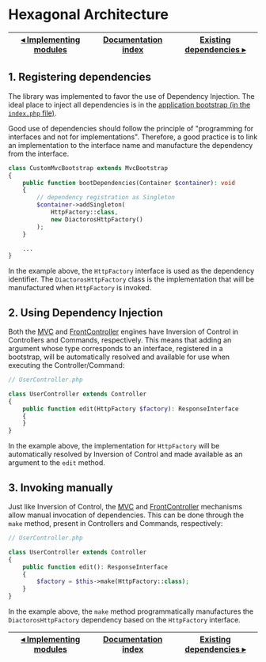 # Hexagonal Architecture

[◂ Implementing modules](07-modules.md) | [Documentation index](index.md) | [Existing dependencies ▸](10-existing-dependencies.md)
-- | -- | --

## 1. Registering dependencies

The library was implemented to favor the use of Dependency Injection.
The ideal place to inject all dependencies is in the [application bootstrap (in the `index.php` file)](01-instantiating.md).

Good use of dependencies should follow the principle of "programming for interfaces
and not for implementations". Therefore, a good practice is to link an implementation
to the interface name and manufacture the dependency from the interface.

```php
class CustomMvcBootstrap extends MvcBootstrap
{
    public function bootDependencies(Container $container): void
    {
        // dependency registration as Singleton
        $container->addSingleton(
            HttpFactory::class,
            new DiactorosHttpFactory()
        );
    }

    ...
}
```

In the example above, the `HttpFactory` interface is used as the dependency
identifier. The `DiactorosHttpFactory` class is the implementation that will be
manufactured when `HttpFactory` is invoked.

## 2. Using Dependency Injection

Both the [MVC](05-mvc-engine.md) and [FrontController](06-fc-engine.md) engines
have Inversion of Control in Controllers and Commands, respectively. This means
that adding an argument whose type corresponds to an interface, registered in a
bootstrap, will be automatically resolved and available for use when executing
the Controller/Command:

```php
// UserController.php

class UserController extends Controller
{
    public function edit(HttpFactory $factory): ResponseInterface
    {
    }
}
```

In the example above, the implementation for `HttpFactory` will be automatically
resolved by Inversion of Control and made available as an argument to the `edit`
method.

## 3. Invoking manually

Just like Inversion of Control, the [MVC](05-mvc-engine.md) and
[FrontController](06-fc-engine.md) mechanisms allow manual invocation of
dependencies. This can be done through the `make` method, present in Controllers
and Commands, respectively:

```php
// UserController.php

class UserController extends Controller
{
    public function edit(): ResponseInterface
    {
        $factory = $this->make(HttpFactory::class);
    }
}
```

In the example above, the `make` method programmatically manufactures the
`DiactorosHttpFactory` dependency based on the `HttpFactory` interface.

[◂ Implementing modules](07-modules.md) | [Documentation index](index.md) | [Existing dependencies ▸](10-existing-dependencies.md)
-- | -- | --

